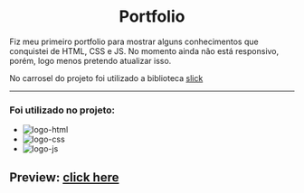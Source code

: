 <h1 align="center">Portfolio</h1>
<p>
  Fiz meu primeiro portfolio para mostrar alguns conhecimentos que conquistei de HTML, CSS e JS. No momento ainda não está responsivo, 
  porém, logo menos pretendo atualizar isso.
</p>
 <p>No carrosel do projeto foi utilizado a biblioteca <a href="http://kenwheeler.github.io/slick/">slick</a></p>
<hr>
<h3>Foi utilizado no projeto:</h3>
<ul>
  <li><img src="https://img.shields.io/badge/HTML5-E34F26?style=for-the-badge&logo=html5&logoColor=white" alt="logo-html"></li>
  <li><img src="https://img.shields.io/badge/CSS3-1572B6?style=for-the-badge&logo=css3&logoColor=white" alt="logo-css"></li>
  <li><img src="https://img.shields.io/badge/JavaScript-323330?style=for-the-badge&logo=javascript&logoColor=F7DF1E" alt="logo-js"></li>
</ul>

<h2>Preview: <a href="https://vitor-silva-santos.github.io/portfolio/">click here</a></h2>


